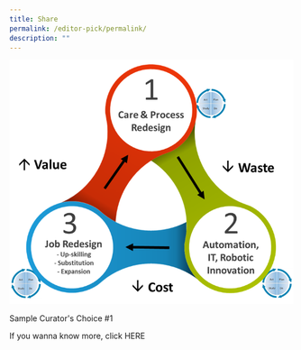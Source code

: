 ```yaml
---
title: Share
permalink: /editor-pick/permalink/
description: ""
---
```

![Sample Curator's Choice #1 ](/images/chi%20innovation%20cycle.png)

Sample Curator's Choice #1

If you wanna know more, click HERE